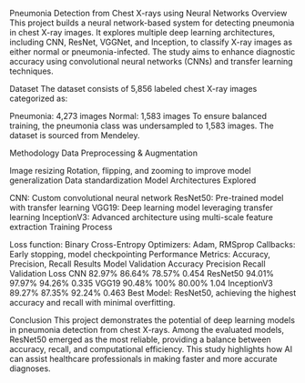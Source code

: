 Pneumonia Detection from Chest X-rays using Neural Networks
Overview
This project builds a neural network-based system for detecting pneumonia in chest X-ray images. It explores multiple deep learning architectures, including CNN, ResNet, VGGNet, and Inception, to classify X-ray images as either normal or pneumonia-infected. The study aims to enhance diagnostic accuracy using convolutional neural networks (CNNs) and transfer learning techniques.

Dataset
The dataset consists of 5,856 labeled chest X-ray images categorized as:

Pneumonia: 4,273 images
Normal: 1,583 images
To ensure balanced training, the pneumonia class was undersampled to 1,583 images. The dataset is sourced from Mendeley.

Methodology
Data Preprocessing & Augmentation

Image resizing
Rotation, flipping, and zooming to improve model generalization
Data standardization
Model Architectures Explored

CNN: Custom convolutional neural network
ResNet50: Pre-trained model with transfer learning
VGG19: Deep learning model leveraging transfer learning
InceptionV3: Advanced architecture using multi-scale feature extraction
Training Process

Loss function: Binary Cross-Entropy
Optimizers: Adam, RMSprop
Callbacks: Early stopping, model checkpointing
Performance Metrics: Accuracy, Precision, Recall
Results
Model	Validation Accuracy	Precision	Recall	Validation Loss
CNN	82.97%	86.64%	78.57%	0.454
ResNet50	94.01%	97.97%	94.26%	0.335
VGG19	90.48%	100%	80.00%	1.04
InceptionV3	89.27%	87.35%	92.24%	0.463
Best Model: ResNet50, achieving the highest accuracy and recall with minimal overfitting.

Conclusion
This project demonstrates the potential of deep learning models in pneumonia detection from chest X-rays. Among the evaluated models, ResNet50 emerged as the most reliable, providing a balance between accuracy, recall, and computational efficiency. This study highlights how AI can assist healthcare professionals in making faster and more accurate diagnoses.
